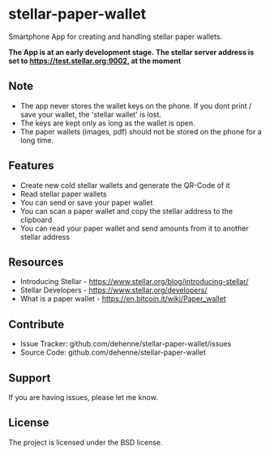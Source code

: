 stellar-paper-wallet
====================

Smartphone App for creating and handling stellar paper wallets.

**The App is at an early development stage.**
**The stellar server address is set to https://test.stellar.org:9002, at the moment**

Note
--------

* The app never stores the wallet keys on the phone. If you dont print / save your wallet, the 'stellar wallet' is lost.
* The keys are kept only as long as the wallet is open.
* The paper wallets (images, pdf) should not be stored on the phone for a long time.


Features
--------

* Create new cold stellar wallets and generate the QR-Code of it
* Read stellar paper wallets
* You can send or save your paper wallet
* You can scan a paper wallet and copy the stellar address to the clipboard
* You can read your paper wallet and send amounts from it to another stellar address


Resources
---------

* Introducing Stellar - https://www.stellar.org/blog/introducing-stellar/
* Stellar Developers - https://www.stellar.org/developers/
* What is a paper wallet - https://en.bitcoin.it/wiki/Paper_wallet


Contribute
----------

* Issue Tracker: github.com/dehenne/stellar-paper-wallet/issues
* Source Code: github.com/dehenne/stellar-paper-wallet

Support
-------

If you are having issues, please let me know.


License
-------

The project is licensed under the BSD license.